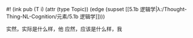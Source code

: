 #! (ink pub (T i) (attr (type Topic)) (edge (supset [[5.1b 逻辑学|λ:/Thought-Thing-NL-Cognition/元素/5.1b 逻辑学]])))


实然，实际是什么样，他
应然，应该是什么样，我